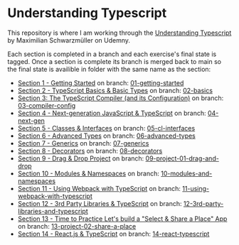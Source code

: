 # Understanding Typescript

This repository is where I am working through the [Understanding Typescript](https://www.udemy.com/course/understanding-typescript) by Maximilian Schwarzmüller on Udemny.

Each section is completed in a branch and each exercise's final state is tagged. Once a section is complete its branch is merged back to main so the final state is availible in folder with the same name as the section:
* [Section 1 - Getting Started](Section%201%20-%20Getting%20Started) on branch: [01-getting-started](https://github.com/jonsmorrow/UNDERSTANDING-TS/tree/01-getting-started)
* [Section 2 - TypeScript Basics & Basic Types](Section%202%20-%20TypeScript%20Basics%20%26%20Basic%20Types) on branch: [02-basics](https://github.com/jonsmorrow/UNDERSTANDING-TS/tree/02-basics)
* [Section 3: The TypeScript Compiler (and its Configuration)](Section%203%20-%20The%20TypeScript%20Compiler%20(and%20its%20Configuration)) on branch: [03-compiler-config](https://github.com/jonsmorrow/UNDERSTANDING-TS/tree/03-compiler-config)
* [Section 4 - Next-generation JavaScript & TypeScript](Section%204%20-%20Next-generation%20JavaScript%20%26%20TypeScript) on branch: [04-next-gen](https://github.com/jonsmorrow/UNDERSTANDING-TS/tree/04-next-gen)
* [Section 5 - Classes & Interfaces](Section%205%20-%20Classes%20%26%20Interfaces) on branch: [05-cl-interfaces](https://github.com/jonsmorrow/UNDERSTANDING-TS/tree/05-cl-interfaces)
* [Section 6 - Advanced Types](Section%206%20-%20Advanced%20Types) on branch: [06-advanced-types](https://github.com/jonsmorrow/UNDERSTANDING-TS/tree/06-advanced-types)
* [Section 7 - Generics](Section%207%20-%20Generics) on branch: [07-generics](https://github.com/jonsmorrow/UNDERSTANDING-TS/tree/07-generics)
* [Section 8 - Decorators](Section%208%20-%20Decorators) on branch: [08-decorators](https://github.com/jonsmorrow/UNDERSTANDING-TS/tree/08-decorators)
* [Section 9 - Drag & Drop Project](Section%209%20-%20Drag%20&%20Drop%20Project) on branch: [09-project-01-drag-and-drop](https://github.com/jonsmorrow/UNDERSTANDING-TS/tree/09-project-01-drag-and-drop)
* [Section 10 - Modules & Namespaces](Section%2010%20-%20Modules%20&%20Namespaces) on branch: [10-modules-and-namespaces](https://github.com/jonsmorrow/UNDERSTANDING-TS/tree/10-modules-and-namespaces)
* [Section 11 - Using Webpack with TypeScript](Section%2011%20-%20Using%20Webpack%20with%20TypeScript) on branch: [11-using-webpack-with-typescript](https://github.com/jonsmorrow/UNDERSTANDING-TS/tree/11-using-webpack-with-typescript)
* [Section 12 - 3rd Party Libraries & TypeScript](Section%2012%20-%203rd%20Party%20Libraries%20%26%20TypeScript) on branch: [12-3rd-party-libraries-and-typescript](https://github.com/jonsmorrow/UNDERSTANDING-TS/tree/12-3rd-party-libraries-and-typescript)
* [Section 13 - Time to Practice Let's build a "Select & Share a Place" App](Section%2013%20-%20Time%20to%20Practice%20Let%27s%20build%20a%20%22Select%20%26%20Share%20a%20Place%22%20App) on branch: [13-project-02-share-a-place](https://github.com/jonsmorrow/UNDERSTANDING-TS/tree/13-project-02-share-a-place)
* [Section 14 - React.js & TypeScript](Section%2014%20-%20React.js%20&%20TypeScript) on branch: [14-react-typescript](https://github.com/jonsmorrow/UNDERSTANDING-TS/tree/14-react-typescript)
